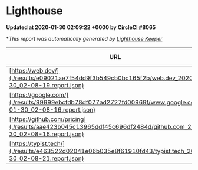 
# Lighthouse

**Updated at 2020-01-30 02:09:22 +0000 by [CircleCI #8065](https://circleci.com/gh/ItinerisLtd/lighthouse-keeper-example/8065)**

**This report was automatically generated by [Lighthouse Keeper](https://github.com/itinerisltd/lighthouse-keeper)*

| URL | Performance | Accessibility | Best Practices | SEO | PWA | Updated At |
| --- | --- | --- | --- | --- | --- | --- |
| [https://web.dev/](./results/e09021ae7f54dd9f3b549cb0bc165f2b/web.dev_2020-01-30_02-08-19.report.json) |  | 0.9 | 1 | 1 |  | 2020-01-30T02:08:19.108Z |
| [https://google.com/](./results/99999ebcfdb78df077ad2727fd00969f/www.google.com_2020-01-30_02-08-16.report.json) | 0.94 | 0.86 | 0.93 | 0.92 | 0.56 | 2020-01-30T02:08:16.307Z |
| [https://github.com/pricing](./results/aae423b045c13965ddf45c696df2484d/github.com_2020-01-30_02-08-16.report.json) | 0.61 | 0.93 | 0.93 | 0.92 | 0.56 | 2020-01-30T02:08:16.064Z |
| [https://typist.tech/](./results/e463522d02041e06b035e8f61910fd43/typist.tech_2020-01-30_02-08-21.report.json) | 0.98 | 0.92 | 0.79 | 1 | 0.59 | 2020-01-30T02:08:21.722Z |
